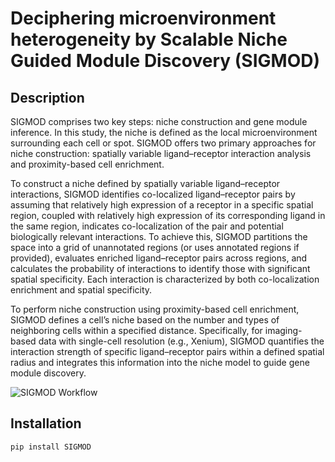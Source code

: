 # Deciphering microenvironment heterogeneity by Scalable Niche Guided Module Discovery (SIGMOD)

## Description

SIGMOD comprises two key steps: niche construction and gene module inference. In this study, the niche is defined as the local microenvironment surrounding each cell or spot. SIGMOD offers two primary approaches for niche construction: spatially variable ligand–receptor interaction analysis and proximity-based cell enrichment.

To construct a niche defined by spatially variable ligand–receptor interactions, SIGMOD identifies co-localized ligand–receptor pairs by assuming that relatively high expression of a receptor in a specific spatial region, coupled with relatively high expression of its corresponding ligand in the same region, indicates co-localization of the pair and potential biologically relevant interactions. To achieve this, SIGMOD partitions the space into a grid of unannotated regions (or uses annotated regions if provided), evaluates enriched ligand–receptor pairs across regions, and calculates the probability of interactions to identify those with significant spatial specificity. Each interaction is characterized by both co-localization enrichment and spatial specificity.

To perform niche construction using proximity-based cell enrichment, SIGMOD defines a cell’s niche based on the number and types of neighboring cells within a specified distance. Specifically, for imaging-based data with single-cell resolution (e.g., Xenium), SIGMOD quantifies the interaction strength of specific ligand–receptor pairs within a defined spatial radius and integrates this information into the niche model to guide gene module discovery.

![SIGMOD Workflow](./images/SIGMOD_V3.svg)

## Installation

```bash
pip install SIGMOD
```
